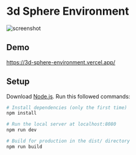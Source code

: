 # 3d Sphere Environment

![screenshot](https://3d-sphere-environment.vercel.app/screenshot.png)

## Demo
https://3d-sphere-environment.vercel.app/

## Setup
Download [Node.js](https://nodejs.org/en/download/).
Run this followed commands:

``` bash
# Install dependencies (only the first time)
npm install

# Run the local server at localhost:8080
npm run dev

# Build for production in the dist/ directory
npm run build
```
